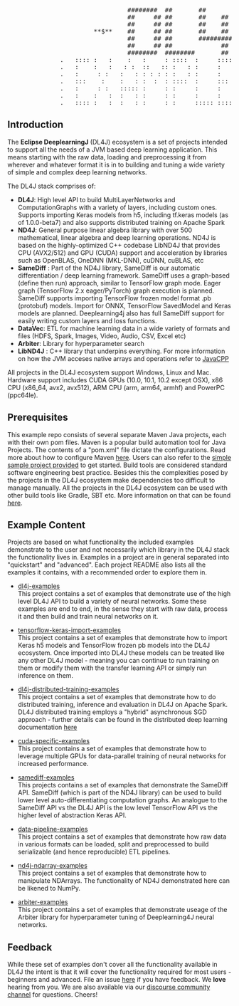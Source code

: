 <pre>
                                ########  ##       ##              ##                      
                                ##     ## ##       ##    ##        ##                      
                                ##     ## ##       ##    ##        ##                      
                       **$**    ##     ## ##       ##    ##        ##    **$**             
                                ##     ## ##       ######### ##    ##                      
                                ##     ## ##             ##  ##    ##                      
                                ########  ########       ##   ######                       
              .   :::: :   :    :   :     : ::::  :     ::::    :::::  :::: ::::  :::::   .
              .   :    :   :   : :  ::   :: :   : :     :       :   :  :    :   : :   :   . 
              .   :     : :   :   : : : : : :   : :     :       :   :  :    :   : :   :   . 
              .   :::    :    :   : :  :  : ::::  :     :::     :::::  :::  ::::  :   :   . 
              .   :     : :   ::::: :     : :     :     :       :  :   :    :     :   :   . 
              .   :    :   :  :   : :     : :     :     :       :   :  :    :     :   :   . 
              .   :::: :   :  :   : :     : :     ::::: ::::    :    : :::: :     :::::   .   
</pre>

## Introduction  
The **Eclipse DeeplearningJ** (DL4J) ecosystem is a set of projects intended to support all the needs of a JVM based deep learning application. This means starting with the raw data, loading and preprocessing it from wherever and whatever format it is in to building and tuning a wide variety of simple and complex deep learning networks. 

The DL4J stack comprises of:
- **DL4J**: High level API to build MultiLayerNetworks and ComputationGraphs with a variety of layers, including custom ones. Supports importing Keras models from h5, including tf.keras models (as of 1.0.0-beta7) and also supports distributed training on Apache Spark
- **ND4J**: General purpose linear algebra library with over 500 mathematical, linear algebra and deep learning operations. ND4J is based on the highly-optimized C++ codebase LibND4J that provides CPU (AVX2/512) and GPU (CUDA) support and acceleration by libraries such as OpenBLAS, OneDNN (MKL-DNN), cuDNN, cuBLAS, etc
- **SameDiff** : Part of the ND4J library, SameDiff is our automatic differentiation / deep learning framework. SameDiff uses a graph-based (define then run) approach, similar to TensorFlow graph mode. Eager graph (TensorFlow 2.x eager/PyTorch) graph execution is planned. SameDiff supports importing TensorFlow frozen model format .pb (protobuf) models. Import for ONNX, TensorFlow SavedModel and Keras models are planned. Deeplearning4j also has full SameDiff support for easily writing custom layers and loss functions.
- **DataVec**: ETL for machine learning data in a wide variety of formats and files (HDFS, Spark, Images, Video, Audio, CSV, Excel etc)
- **Arbiter**: Library for hyperparameter search
- **LibND4J** : C++ library that underpins everything. For more information on how the JVM acceses native arrays and operations refer to [JavaCPP](https://github.com/bytedeco/javacpp)

All projects in the DL4J ecosystem support Windows, Linux and Mac. Hardware support includes CUDA GPUs (10.0, 10.1, 10.2 except OSX), x86 CPU (x86_64, avx2, avx512), ARM CPU (arm, arm64, armhf) and PowerPC (ppc64le).

## Prerequisites  
This example repo consists of several separate Maven Java projects, each with their own pom files. Maven is a popular build automation tool for Java Projects. The contents of a "pom.xml" file dictate the configurations. Read more about how to configure Maven [here](https://deeplearning4j.konduit.ai/config/maven). Users can also refer to the [simple sample project provided](./mvn-project-template/pom.xml) to get started. Build tools are considered standard software engineering best practice. Besides this the complexities posed by the projects in the DL4J ecosystem make dependencies too difficult to manage manually. All the projects in the DL4J ecosystem can be used with other build tools like Gradle, SBT etc. More information on that can be found [here](https://deeplearning4j.konduit.ai/config/buildtools).  

## Example Content  
Projects are based on what functionality the included examples demonstrate to the user and not necessarily which library in the DL4J stack the functionality lives in. Examples in a project are in general separated into "quickstart" and "advanced". Each project README also lists all the examples it contains, with a recommended order to explore them in. 

- [dl4j-examples](dl4j-examples/README.md)  
This project contains a set of examples that demonstrate use of the high level DL4J API to build a variety of neural networks. Some these examples are end to end, in the sense they start with raw data, process it and then build and train neural networks on it.

- [tensorflow-keras-import-examples](tensorflow-keras-import-examples/README.md)  
This project contains a set of examples that demonstrate how to import Keras h5 models and TensorFlow frozen pb models into the DL4J ecosystem. Once imported into DL4J these models can be treated like any other DL4J model - meaning you can continue to run training on them or modify them with the transfer learning API or simply run inference on them.

- [dl4j-distributed-training-examples](dl4j-distributed-training-examples/README.md)  
This project contains a set of examples that demonstrate how to do distributed training, inference and evaluation in DL4J on Apache Spark. DL4J distributed training employs a "hybrid" asynchronous SGD approach - further details can be found in the distributed deep learning documentation [here](https://deeplearning4j.konduit.ai/distributed-deep-learning/intro)

- [cuda-specific-examples](cuda-specific-examples/README.md)  
This project contains a set of examples that demonstrate how to leverage multiple GPUs for data-parallel training of neural networks for increased performance.

- [samediff-examples](samediff-examples/README.md)  
This projects contains a set of examples that demonstrate the SameDiff API. SameDiff (which is part of the ND4J library) can be used to build lower level auto-differentiating computation graphs. An analogue to the SameDiff API vs the DL4J API is the low level TensorFlow API vs the higher level of abstraction Keras API.

- [data-pipeline-examples](data-pipeline-examples/README.md)  
This project contains a set of examples that demonstrate how raw data in various formats can be loaded, split and preprocessed to build serializable (and hence reproducible) ETL pipelines.  

- [nd4j-ndarray-examples](nd4j-ndarray-examples/README.md)  
This project contains a set of examples that demonstrate how to manipulate NDArrays. The functionality of ND4J demonstrated here can be likened to NumPy.

- [arbiter-examples](arbiter-examples/README.md)  
This project contains a set of examples that demonstrate useage of the Arbiter library for hyperparameter tuning of Deeplearning4J neural networks.

## Feedback  
While these set of examples don't cover all the functionality available in DL4J the intent is that it will cover the functionality required for most users - beginners and advanced.  File an issue [here](https://github.com/eclipse/deeplearning4j-examples/issues) if you have feedback. We **love** hearing from you. We are also available via our [discourse community channel](https://community.konduit.ai/t/welcome-to-discourse/7) for questions. Cheers!
